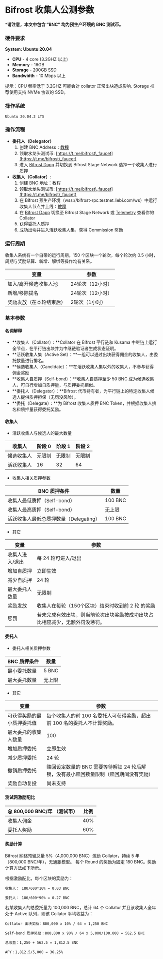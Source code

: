 # Bifrost 收集人公测参数

\***请注意，本文中包含 “BNC” 均为预生产环境的 BNC 测试币。**

### 硬件要求

**System: Ubuntu 20.04**

* **CPU** - 4 core (3.2GHZ 以上)
* **Memory** - 16GB
* **Storage** - 200GB SSD
* **Bandwidth** - 10 Mbps 以上

提示：CPU 频率低于 3.2GHZ 可能会对 collator 正常出块造成影响. Storage 推荐使用支持 NVMe 协议的 SSD。

### 操作系统

`Ubuntu 20.04.3 LTS`

### 操作流程

* **委托人（Delegator）**
  1. 创建 BNC Address：[教程](https://wiki.bifrost.finance/v/zh/learn/create)
  2. 领取水龙头测试币: [https://t.me/bifrost\_faucet](https://t.me/bifrost\_faucet)
  3. 进入 [Bifrost Dapp](https://bifrost.app) 并切换到 Bifrost Stage Network 选择一个收集人进行质押
* **收集人（Collator）**:
  1. 创建 BNC 地址：[教程](https://wiki.bifrost.finance/v/zh/learn/create)
  2. 领取水龙头测试币: [https://t.me/bifrost\_faucet](https://t.me/bifrost\_faucet)
  3. 在 Bifrost 预生产环境（wss://bifrost-rpc.testnet.liebi.com/ws）中运行收集人节点并上线：[教程](https://wiki.bifrost.finance/v/zh/jie-dian/collator)
  4. 在 [Bifrost Dapp](https://bifrost.app) 切换至 Bifrost Stage Network 或 [Telemetry](https://telemetry.polkadot.io/#list/0x9f28c6a68e0fc9646eff64935684f6eeeece527e37bbe1f213d22caa1d9d6bed) 查看你的 Collator
  5. 获得委托人质押
  6. 成功出块并进入活跃收集人集，获得 Commission 奖励

### 运行周期

收集人系统有一个自带的运行周期，150 个区块一个轮次，每个轮次约 0.5 小时，周期与奖励结算、新增、解绑等操作均有关系。

| 变量           | 参数         |
| ------------ | ---------- |
| 加入/离开候选收集人池  | 24轮次（12小时） |
| 新增/移除提名      | 24轮次（12小时） |
| 奖励发放（在本轮结束后） | 2轮次（1小时）   |

### 基本参数

#### 名词解释

* **收集人（Collator）：**Collator 在 Bifrost 平行链和 Kusama 中继链上运行全节点，在平行链出块并为中继链验证者生成状态证明。
* **活跃收集人集（Active Set）：**一组可以通过出块获得佣金的收集人，由委托数量进行排名。
* **候选收集人（Candidate）：**在活跃收集人集以外的收集人，不参与获得佣金奖励
* **收集人自质押（Self-bond）：**收集人自质押至少 50 BNC 成为候选收集人，可自行增加自质押量，与质押委托相似。
* **委托人（Delegator）：**Bifrost 代币持有者，为平行链上的特定收集人候选人提供质押担保（无罚没风险）。
* **委托（Delegate）：**为 Bifrost 收集人质押 BNC Token，并根据收集人排名和质押量获得委托奖励。

#### 收集人

* 活跃收集人与候选人的最大数量

| 收集人   | 阶段 0 | 阶段 1 | 阶段 2 |
| ----- | ---- | ---- | ---- |
| 候选收集人 | 无限制  | 无限制  | 无限制  |
| 活跃收集人 | 16   | 32   | 64   |

* 收集人相关质押参数

| BNC 质押条件                 | 数量      |
| ------------------------ | ------- |
| 收集人最低质押（Self-bond）       | 100 BNC |
| 收集人最高质押（Self-bond）       | 无上限     |
| 活跃收集人最低总质押数量（Delegating） | 100 BNC |

* 其它

| 变量       | 参数                                     |
| -------- | -------------------------------------- |
| 收集人进入/退出 | 每 24 轮可进入/退出                           |
| 增加自质押    | 立即生效                                   |
| 减少自质押    | 24 轮                                   |
| 最大委托人数量  | 无限制                                    |
| 奖励发放     | 收集人在每轮（150个区块）结束时收到前 2 轮 的奖励           |
| 惩罚       | 若未完成有效出块，则当前轮次出块奖励按成功出块占比相应减少，无额外罚没惩罚。 |

#### 委托人

* 委托人相关质押参数

| BNC 质押条件 | 数量    |
| -------- | ----- |
| 最小委托数量   | 5 BNC |
| 最大委托数量   | 无上限   |

* 其它

| 变量            | 参数                                              |
| ------------- | ----------------------------------------------- |
| 可获得奖励的最小质押委托值 | 每个收集人的前 100 名委托人可获得奖励，超出前 100 名的委托人不计算奖励。       |
| 最大委托的收集人数量    | 100                                             |
| 增加质押委托        | 立即生效                                            |
| 减少质押委托        | 24 轮                                            |
| 撤销质押委托        | 赎回设定数量的 BNC 需要等待解锁 24 轮后解锁，没有最小赎回数量限制（赎回期间没有奖励） |
| 奖励自动复投        | 尚未支持                                            |

#### 测试网激励配比

| 总 800,000 BNC/年 （测试币） | 比例  |
| --------------------- | --- |
| 收集人佣金                 | 40% |
| 委托人奖励                 | 60% |

#### 奖励计算

Bifrost 网络预留总量 5%（4,000,000 BNC）激励 Collator，持续 5 年 （800,000 BNC/年），无通胀模型。 每个 Round 的奖励为固定 180 BNC。奖励计算方法如下所示。

根据激励配比，每个区块的奖励为：

`收集人： 180/600*10% = 0.03 BNC`

`委托人： 180/600*90% = 0.27 BNC`

若某收集人的总委托量为 100,000 BNC，总计 64 个 Collator 并且该收集人全年处于 Active 队列，则该 Collator 平均收益为：

`Collator 出块奖励：800,000 x 10% / 64 = 1,250 BNC`

`Self-bond 质押奖励：800,000 x 90% / 64 x 5,000/100,000 = 562.5 BNC`

`总收益：1,250 + 562.5 = 1,812.5 BNC`

`APY：1,812.5/5,000 = 36.25%`
